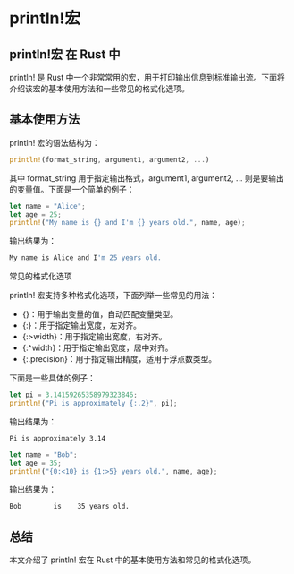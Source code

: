 # println!宏

## println!宏 在 Rust 中

println! 是 Rust 中一个非常常用的宏，用于打印输出信息到标准输出流。下面将介绍该宏的基本使用方法和一些常见的格式化选项。

## 基本使用方法

println! 宏的语法结构为：

```rust
println!(format_string, argument1, argument2, ...)
```

其中 format_string 用于指定输出格式，argument1, argument2, ... 则是要输出的变量值。下面是一个简单的例子：

```rust
let name = "Alice";
let age = 25;
println!("My name is {} and I'm {} years old.", name, age);
```

输出结果为：

```bash
My name is Alice and I'm 25 years old.
```

常见的格式化选项

println! 宏支持多种格式化选项，下面列举一些常见的用法：

- {}：用于输出变量的值，自动匹配变量类型。
- {:<width>}：用于指定输出宽度，左对齐。
- {:>width}：用于指定输出宽度，右对齐。
- {:^width}：用于指定输出宽度，居中对齐。
- {:.precision}：用于指定输出精度，适用于浮点数类型。

下面是一些具体的例子：

```rust
let pi = 3.14159265358979323846;
println!("Pi is approximately {:.2}", pi);
```

输出结果为：

```bash
Pi is approximately 3.14
```

```rust
let name = "Bob";
let age = 35;
println!("{0:<10} is {1:>5} years old.", name, age);
```

输出结果为：

```bash
Bob        is    35 years old.
```

## 总结

本文介绍了 println! 宏在 Rust 中的基本使用方法和常见的格式化选项。
